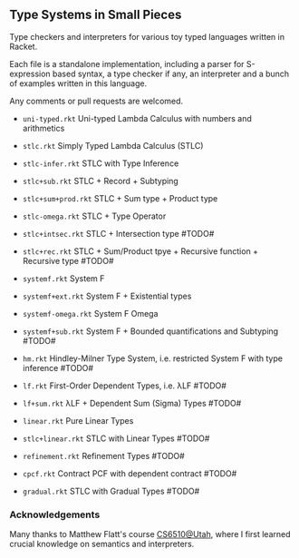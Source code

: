 ## Type Systems in Small Pieces

Type checkers and interpreters for various toy typed languages written in Racket.

Each file is a standalone implementation, including a parser for S-expression based syntax, a type checker if any, an interpreter and a bunch of examples written in this language.

Any comments or pull requests are welcomed.

* `uni-typed.rkt` Uni-typed Lambda Calculus with numbers and arithmetics

* `stlc.rkt` Simply Typed Lambda Calculus (STLC)

* `stlc-infer.rkt` STLC with Type Inference

* `stlc+sub.rkt` STLC + Record + Subtyping

* `stlc+sum+prod.rkt` STLC + Sum type + Product type

* `stlc-omega.rkt` STLC + Type Operator

* `stlc+intsec.rkt` STLC + Intersection type #TODO#

* `stlc+rec.rkt` STLC + Sum/Product tpye + Recursive function + Recursive type #TODO#

* `systemf.rkt` System F

* `systemf+ext.rkt` System F + Existential types

* `systemf-omega.rkt` System F Omega

* `systemf+sub.rkt` System F + Bounded quantifications and Subtyping #TODO#

* `hm.rkt` Hindley-Milner Type System, i.e. restricted System F with type inference #TODO#

* `lf.rkt` First-Order Dependent Types, i.e. λLF #TODO#

* `lf+sum.rkt` λLF + Dependent Sum (Sigma) Types #TODO#

* `linear.rkt` Pure Linear Types 

* `stlc+linear.rkt` STLC with Linear Types #TODO#

* `refinement.rkt` Refinement Types #TODO#

* `cpcf.rkt` Contract PCF with dependent contract #TODO#

* `gradual.rkt` STLC with Gradual Types #TODO#

### Acknowledgements 
Many thanks to Matthew Flatt's course [CS6510@Utah](http://www.eng.utah.edu/~cs6510/schedule.html), where I first learned crucial knowledge on semantics and interpreters.
